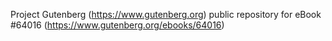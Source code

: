 Project Gutenberg (https://www.gutenberg.org) public repository for eBook #64016 (https://www.gutenberg.org/ebooks/64016)
